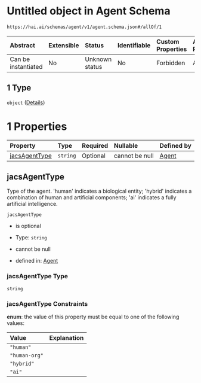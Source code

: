 # Untitled object in Agent Schema

```txt
https://hai.ai/schemas/agent/v1/agent.schema.json#/allOf/1
```



| Abstract            | Extensible | Status         | Identifiable | Custom Properties | Additional Properties | Access Restrictions | Defined In                                                                             |
| :------------------ | :--------- | :------------- | :----------- | :---------------- | :-------------------- | :------------------ | :------------------------------------------------------------------------------------- |
| Can be instantiated | No         | Unknown status | No           | Forbidden         | Allowed               | none                | [agent.schema.json\*](../../schemas/agent/v1/agent.schema.json "open original schema") |

## 1 Type

`object` ([Details](agent-allof-1.md))

# 1 Properties

| Property                        | Type     | Required | Nullable       | Defined by                                                                                                                               |
| :------------------------------ | :------- | :------- | :------------- | :--------------------------------------------------------------------------------------------------------------------------------------- |
| [jacsAgentType](#jacsagenttype) | `string` | Optional | cannot be null | [Agent](agent-allof-1-properties-jacsagenttype.md "https://hai.ai/schemas/agent/v1/agent.schema.json#/allOf/1/properties/jacsAgentType") |

## jacsAgentType

Type of the agent. 'human' indicates a biological entity; 'hybrid' indicates a combination of human and artificial components; 'ai' indicates a fully artificial intelligence.

`jacsAgentType`

*   is optional

*   Type: `string`

*   cannot be null

*   defined in: [Agent](agent-allof-1-properties-jacsagenttype.md "https://hai.ai/schemas/agent/v1/agent.schema.json#/allOf/1/properties/jacsAgentType")

### jacsAgentType Type

`string`

### jacsAgentType Constraints

**enum**: the value of this property must be equal to one of the following values:

| Value         | Explanation |
| :------------ | :---------- |
| `"human"`     |             |
| `"human-org"` |             |
| `"hybrid"`    |             |
| `"ai"`        |             |
